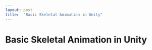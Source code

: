 ```yaml
---
layout: post
title:  "Basic Skeletal Animation in Unity"
---
```


# Basic Skeletal Animation in Unity

